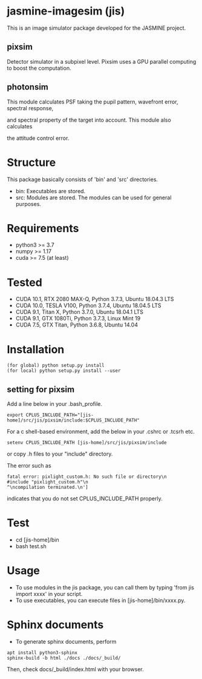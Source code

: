 # jasmine-imagesim (jis)
This is an image simulator package developed for the JASMINE project.

## pixsim
Detector simulator in a subpixel level. Pixsim uses a GPU parallel computing to boost the computation.

## photonsim
This module calculates PSF taking the pupil pattern, wavefront error, spectral response, 

and spectral property of the target into account. This module also calculates

the attitude control error.

# Structure
This package basically consists of 'bin' and 'src' directories.
- bin: Executables are stored.
- src: Modules are stored. The modules can be used for general purposes.

# Requirements
- python3 >= 3.7
- numpy >= 1.17
- cuda >= 7.5 (at least)

# Tested

- CUDA 10.1, RTX 2080 MAX-Q, Python 3.7.3,  Ubuntu 18.04.3 LTS
- CUDA 10.0, TESLA V100, Python 3.7.4, Ubuntu 18.04.5 LTS
- CUDA 9.1, Titan X, Python 3.7.0, Ubuntu 18.04.1 LTS
- CUDA 9.1, GTX 1080Ti, Python 3.7.3, Linux Mint 19
- CUDA 7.5, GTX Titan, Python 3.6.8, Ubuntu 14.04

# Installation

```
(for global) python setup.py install
(for local) python setup.py install --user
```

## setting for pixsim
Add a line below in your .bash_profile.

```
export CPLUS_INCLUDE_PATH="[jis-home]/src/jis/pixsim/include:$CPLUS_INCLUDE_PATH"
```

For a c shell-based environment, add the below in your .cshrc or .tcsrh etc.
```
setenv CPLUS_INCLUDE_PATH [jis-home]/src/jis/pixsim/include
```
or copy .h files to your "include" directory.


The error such as 
```
fatal error: pixlight_custom.h: No such file or directory\n     #include "pixlight_custom.h"\n                                 ^\ncompilation terminated.\n']
```
indicates that you do not set CPLUS_INCLUDE_PATH properly.

# Test
- cd [jis-home]/bin
- bash test.sh

# Usage
- To use modules in the jis package, you can call them by typing 'from jis import xxxx' in your script.
- To use executables, you can execute files in [jis-home]/bin/xxxx.py.

# Sphinx documents
- To generate sphinx documents, perform

```
apt install python3-sphinx
sphinx-build -b html ./docs ./docs/_build/
```

Then, check docs/_build/index.html with your browser.
